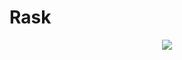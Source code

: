 # Rask
<center>
  <img src="https://github.com/RajendraPandit1/Rask/assets/75786029/947fcc89-cdf4-4f13-be20-80e3becc8ee1"></center><br<
Rask its an Java Application where the user save the task to solve / resolve with date. Thanks you !
<br>

